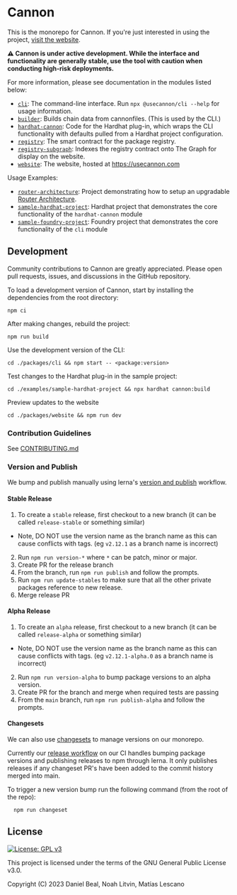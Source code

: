 # Cannon

This is the monorepo for Cannon. If you're just interested in using the project, [visit the website](https://usecannon.com).

**⚠️ Cannon is under active development. While the interface and functionality are generally stable, use the tool with caution when conducting high-risk deployments.**

For more information, please see documentation in the modules listed below:

- [`cli`](packages/cli): The command-line interface. Run `npx @usecannon/cli --help` for usage information.
- [`builder`](packages/builder): Builds chain data from cannonfiles. (This is used by the CLI.)
- [`hardhat-cannon`](packages/hardhat-cannon): Code for the Hardhat plug-in, which wraps the CLI functionality with defaults pulled from a Hardhat project configuration.
- [`registry`](packages/registry): The smart contract for the package registry.
- [`registry-subgraph`](packages/registry-subgraph): Indexes the registry contract onto The Graph for display on the website.
- [`website`](packages/website): The website, hosted at https://usecannon.com

Usage Examples:

- [`router-architecture`](examples/router-architecture): Project demonstrating how to setup an upgradable [Router Architecture](https://www.npmjs.com/package/@synthetixio/router).
- [`sample-hardhat-project`](examples/sample-hardhat-project): Hardhat project that demonstrates the core functionality of the `hardhat-cannon` module
- [`sample-foundry-project`](examples/sample-hardhat-project): Foundry project that demonstrates the core functionality of the `cli` module

## Development

Community contributions to Cannon are greatly appreciated. Please open pull requests, issues, and discussions in the GitHub repository.

To load a development version of Cannon, start by installing the dependencies from the root directory:

```
npm ci
```

After making changes, rebuild the project:

```
npm run build
```

Use the development version of the CLI:

```
cd ./packages/cli && npm start -- <package:version>
```

Test changes to the Hardhat plug-in in the sample project:

```
cd ./examples/sample-hardhat-project && npx hardhat cannon:build
```

Preview updates to the website

```
cd ./packages/website && npm run dev
```

### Contribution Guidelines

See [CONTRIBUTING.md](./CONTRIBUTING.md)

### Version and Publish

We bump and publish manually using lerna's [version and publish](https://lerna.js.org/docs/features/version-and-publish) workflow.

#### Stable Release

1. To create a `stable` release, first checkout to a new branch (it can be called `release-stable` or something similar)

- Note, DO NOT use the version name as the branch name as this can cause conflicts with tags. (eg `v2.12.1` as a branch name is incorrect)

2. Run `npm run version-*` where `*` can be patch, minor or major.
3. Create PR for the release branch
4. From the branch, run `npm run publish` and follow the prompts.
5. Run `npm run update-stables` to make sure that all the other private packages reference to new release.
6. Merge release PR

#### Alpha Release

1. To create an `alpha` release, first checkout to a new branch (it can be called `release-alpha` or something similar)

- Note, DO NOT use the version name as the branch name as this can cause conflicts with tags. (eg `v2.12.1-alpha.0` as a branch name is incorrect)

2. Run `npm run version-alpha` to bump package versions to an alpha version.
3. Create PR for the branch and merge when required tests are passing
4. From the `main` branch, run `npm run publish-alpha` and follow the prompts.

#### Changesets

We can also use [changesets](https://github.com/changesets/changesets) to manage versions on our monorepo.

Currently our [release workflow](.github/workflows/release.yml) on our CI handles bumping package versions and publishing releases to npm through lerna.
It only publishes releases if any changeset PR's have been added to the commit history merged into main.

To trigger a new version bump run the following command (from the root of the repo):

```
  npm run changeset
```

## License

[![License: GPL v3](https://img.shields.io/badge/License-GPLv3-blue.svg)](https://www.gnu.org/licenses/gpl-3.0)

This project is licensed under the terms of the GNU General Public License v3.0.

Copyright (C) 2023 Daniel Beal, Noah Litvin, Matías Lescano

